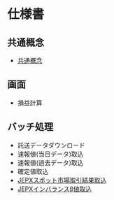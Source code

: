# 仕様書

## 共通概念
* [共通概念](共通概念.md)

## 画面

* 損益計算

## バッチ処理

* 託送データダウンロード
* 速報値(当日データ)取込
* 速報値(過去データ)取込
* 確定値取込
* [JEPXスポット市場取引結果取込](batch/JEPXスポット市場取引結果取込.md)
* [JEPXインバランスβ値取込](batch/JEPXインバランスβ値取込.md)
